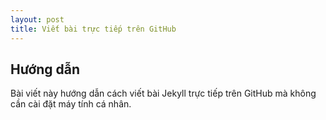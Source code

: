```yaml
---
layout: post
title: Viết bài trực tiếp trên GitHub
---
```


## Hướng dẫn

Bài viết này hướng dẫn cách viết bài Jekyll trực tiếp trên GitHub mà không cần cài đặt máy tính cá nhân.
